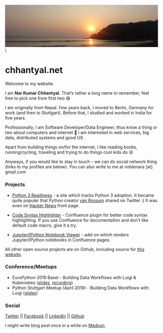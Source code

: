 ![Goa, India 2011][frontimage] \

# chhantyal.net

Welcome to my website. 

I am **Nar Kumar Chhantyal**. That’s rather a long name to remember, feel free to pick one from first two 😄

I am originally from Nepal. Few years back, I moved to Berlin, Germany for work (and then to Stuttgart). 
Before that, I studied and worked in India for five years.

Professionally, I am Software Developer/Data Engineer, thus know a thing or two about computers and internet 🙂
I am interested in web services, big data, distributed systems and good UX.

Apart from building things on/for the internet, I like reading books, running/cycling, traveling and trying to do things cool kids do 😜

Anyways, if you would like to stay in touch – we can do social network thing (links to my profiles are below).
You can also write to me at noblenara [at] gmail.com

### Projects

- [Python 3 Readiness] - a site which tracks Python 3 adoption. It became quite populer that Python creator [van Rossum] shared on Twitter :)
It was even on [Hacker News] front page.

- [Code Syntax Highlighter] - Confluence plugin for better code syntax highlighting.
If you use Confluence for documentation and don't like default code macro, give it a try.

- [Jupyter/IPython Notebook Viewer] - add-on which renders Jupyter/IPython notebooks in Confluence pages.

All other open source projects are on Github, including source for [this website].

### Conference/Meetups

- EuroPython 2019 Basel - Building Data Workflows with Luigi & Kubernetes ([slides][1], [recording])
- Python Stuttgart Meetup (April 2019) - Building Data Workflows with Luigi ([slides][2])

### Social

[Twitter] || [Facebook] || [LinkedIn] || [Github]

I might write blog post once in a while on [Medium](https://medium.com/@chhantyal).

[Twitter]: https://twitter.com/chhantyal
[Facebook]: https://www.facebook.com/chhantyal
[LinkedIn]: https://www.linkedin.com/in/chhantyal/
[Github]: https://github.com/chhantyal/
[Python 3 Readiness]: http://py3readiness.org
[Hacker News]: https://news.ycombinator.com/item?id=15832924
[Code Syntax Highlighter]: https://marketplace.atlassian.com/apps/1219685/code-syntax-highlighter
[Jupyter/IPython Notebook Viewer]: https://marketplace.atlassian.com/apps/1220365/jupyter-ipython-notebook-viewer
[van Rossum]: https://twitter.com/gvanrossum/status/1012462042094002176
[frontimage]: /assets/frontpage.jpg "Goa, India 2011"
[this website]: https://github.com/chhantyal/chhantyal.github.io
[recording]: https://youtu.be/jWKnA2ZdzHk?t=22627
[1]: https://speakerdeck.com/chhantyal/building-data-workflows-with-luigi-and-kubernetes
[2]: https://speakerdeck.com/chhantyal/building-data-workflows-with-luigi-and-python
